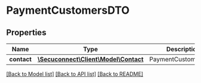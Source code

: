 # PaymentCustomersDTO

## Properties
Name | Type | Description | Notes
------------ | ------------- | ------------- | -------------
**contact** | [**\Secuconnect\Client\Model\Contact**](Contact.md) | PaymentCustomersDTO | 

[[Back to Model list]](../README.md#documentation-for-models) [[Back to API list]](../README.md#documentation-for-api-endpoints) [[Back to README]](../../README.md)


